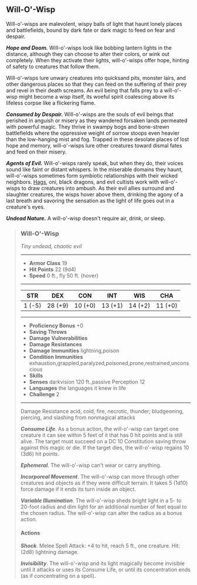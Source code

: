 ## Will-O'-Wisp
Will-o'-wisps are malevolent, wispy balls of light that haunt lonely places and battlefields, bound by dark fate or dark magic to feed on fear and despair.

***Hope and Doom.*** Will-o'-wisps look like bobbing lantern lights in the distance, although they can choose to alter their colors, or wink out completely. When they activate their lights, will-o'-wisps offer hope, hinting of safety to creatures that follow them.

Will-o'-wisps lure unwary creatures into quicksand pits, monster lairs, and other dangerous places so that they can feed on the suffering of their prey and revel in their death screams. An evil being that falls prey to a will-o'-wisp might become a wisp itself, its woeful spirit coalescing above its lifeless corpse like a flickering flame.

***Consumed by Despair.*** Will-o'-wisps are the souls of evil beings that perished in anguish or misery as they wandered forsaken lands permeated with powerful magic. They thrive in swampy bogs and bone-strewn battlefields where the oppressive weight of sorrow stoops even heavier than the low-hanging mist and fog. Trapped in these desolate places of lost hope and memory, will-o'-wisps lure other creatures toward dismal fates and feed on their misery.

***Agents of Evil.*** Will-o'-wisps rarely speak, but when they do, their voices sound like faint or distant whispers. In the miserable domains they haunt, will-o'-wisps sometimes form symbiotic relationships with their wicked neighbors. [Hags](Hag.md), oni, black dragons, and evil cultists work with will-o'-wisps to draw creatures into ambush. As their evil allies surround and slaughter creatures, the wisps hover above them, drinking the agony of a last breath and savoring the sensation as the light of life goes out in a creature's eyes.

***Undead Nature.*** A will-o'-wisp doesn't require air, drink, or sleep.

>### Will-O'-Wisp
>*Tiny undead, chaotic evil*
>___
>- **Armor Class** 19
>- **Hit Points** 22 (9d4)
>- **Speed** 0 ft., fly 50 ft. (hover)
>___
>|**STR**|**DEX**|**CON**|**INT**|**WIS**|**CHA**|
>|:---:|:---:|:---:|:---:|:---:|:---:|
>|1 (-5)|28 (+9)|10 (+0)|13 (+1)|14 (+2)|11 (+0)|
>
>___
>- **Proficiency Bonus** +0
>- **Saving Throws** 
>- **Damage Vulnerabilities** 
>- **Damage Resistances** 
>- **Damage Immunities** lightning,poison
>- **Condition Immunities** exhaustion,grappled,paralyzed,poisoned,prone,restrained,unconscious
>- **Skills** 
>- **Senses** darkvision 120 ft.,passive Perception 12
>- **Languages** the languages it knew in life
>- **Challenge** 2
>___
>Damage Resistance acid, cold, fire, necrotic, thunder; bludgeoning, piercing, and slashing from nonmagical attacks
>
>***Consume Life***. As a bonus action, the will-o'-wisp can target one creature it can see within 5 feet of it that has 0 hit points and is still alive. The target must succeed on a DC 10 Constitution saving throw against this magic or die. If the target dies, the will-o'-wisp regains 10 (3d6) hit points.
>
>***Ephemeral***. The will-o'-wisp can't wear or carry anything.
>
>***Incorporeal Movement***. The will-o'-wisp can move through other creatures and objects as if they were difficult terrain. It takes 5 (1d10) force damage if it ends its turn inside an object.
>
>***Variable Illumination***. The will-o'-wisp sheds bright light in a 5- to 20-foot radius and dim light for an additional number of feet equal to the chosen radius. The will-o'-wisp can alter the radius as a bonus action.
>
>#### Actions
>***Shock***. Melee Spell Attack: +4 to hit, reach 5 ft., one creature. Hit: (2d8) lightning damage.
>
>***Invisibility***. The will-o'-wisp and its light magically become invisible until it attacks or uses its Consume Life, or until its concentration ends (as if concentrating on a spell).
>
